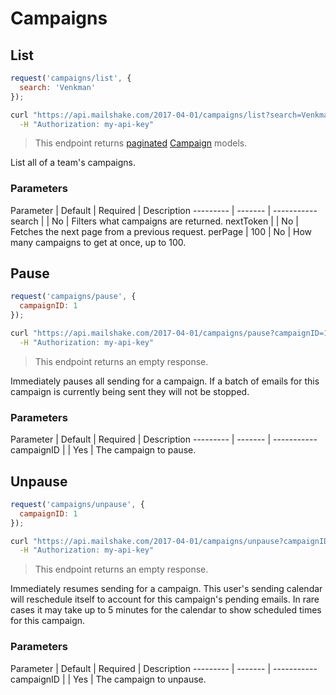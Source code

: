 # Campaigns

## List

```javascript
request('campaigns/list', {
  search: 'Venkman'
});
```

```bash
curl "https://api.mailshake.com/2017-04-01/campaigns/list?search=Venkman" \
  -H "Authorization: my-api-key"
```

> This endpoint returns [paginated](#Pagination) [Campaign](#Campaign) models.

List all of a team's campaigns.

### Parameters

Parameter | Default | Required | Description
--------- | ------- | -----------
search |  | No | Filters what campaigns are returned.
nextToken |  | No | Fetches the next page from a previous request.
perPage | 100 | No | How many campaigns to get at once, up to 100.

## Pause

```javascript
request('campaigns/pause', {
  campaignID: 1
});
```

```bash
curl "https://api.mailshake.com/2017-04-01/campaigns/pause?campaignID=1" \
  -H "Authorization: my-api-key"
```

> This endpoint returns an empty response.

Immediately pauses all sending for a campaign. If a batch of emails for this campaign is currently being sent they will not be stopped.

### Parameters

Parameter | Default | Required | Description
--------- | ------- | -----------
campaignID |  | Yes | The campaign to pause.

## Unpause

```javascript
request('campaigns/unpause', {
  campaignID: 1
});
```

```bash
curl "https://api.mailshake.com/2017-04-01/campaigns/unpause?campaignID=1" \
  -H "Authorization: my-api-key"
```

> This endpoint returns an empty response.

Immediately resumes sending for a campaign. This user's sending calendar will reschedule itself to account for this campaign's pending emails. In rare cases it may take up to 5 minutes for the calendar to show scheduled times for this campaign.

### Parameters

Parameter | Default | Required | Description
--------- | ------- | -----------
campaignID |  | Yes | The campaign to unpause.

